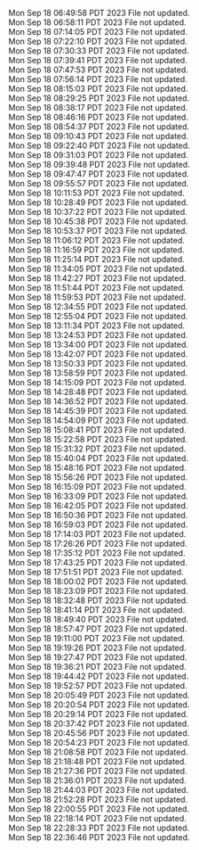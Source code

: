 Mon Sep 18 06:49:58 PDT 2023
File not updated. <br />
Mon Sep 18 06:58:11 PDT 2023
File not updated. <br />
Mon Sep 18 07:14:05 PDT 2023
File not updated. <br />
Mon Sep 18 07:22:10 PDT 2023
File not updated. <br />
Mon Sep 18 07:30:33 PDT 2023
File not updated. <br />
Mon Sep 18 07:39:41 PDT 2023
File not updated. <br />
Mon Sep 18 07:47:53 PDT 2023
File not updated. <br />
Mon Sep 18 07:56:14 PDT 2023
File not updated. <br />
Mon Sep 18 08:15:03 PDT 2023
File not updated. <br />
Mon Sep 18 08:29:25 PDT 2023
File not updated. <br />
Mon Sep 18 08:38:17 PDT 2023
File not updated. <br />
Mon Sep 18 08:46:16 PDT 2023
File not updated. <br />
Mon Sep 18 08:54:37 PDT 2023
File not updated. <br />
Mon Sep 18 09:10:43 PDT 2023
File not updated. <br />
Mon Sep 18 09:22:40 PDT 2023
File not updated. <br />
Mon Sep 18 09:31:03 PDT 2023
File not updated. <br />
Mon Sep 18 09:39:48 PDT 2023
File not updated. <br />
Mon Sep 18 09:47:47 PDT 2023
File not updated. <br />
Mon Sep 18 09:55:57 PDT 2023
File not updated. <br />
Mon Sep 18 10:11:53 PDT 2023
File not updated. <br />
Mon Sep 18 10:28:49 PDT 2023
File not updated. <br />
Mon Sep 18 10:37:22 PDT 2023
File not updated. <br />
Mon Sep 18 10:45:38 PDT 2023
File not updated. <br />
Mon Sep 18 10:53:37 PDT 2023
File not updated. <br />
Mon Sep 18 11:06:12 PDT 2023
File not updated. <br />
Mon Sep 18 11:16:59 PDT 2023
File not updated. <br />
Mon Sep 18 11:25:14 PDT 2023
File not updated. <br />
Mon Sep 18 11:34:05 PDT 2023
File not updated. <br />
Mon Sep 18 11:42:27 PDT 2023
File not updated. <br />
Mon Sep 18 11:51:44 PDT 2023
File not updated. <br />
Mon Sep 18 11:59:53 PDT 2023
File not updated. <br />
Mon Sep 18 12:34:55 PDT 2023
File not updated. <br />
Mon Sep 18 12:55:04 PDT 2023
File not updated. <br />
Mon Sep 18 13:11:34 PDT 2023
File not updated. <br />
Mon Sep 18 13:24:53 PDT 2023
File not updated. <br />
Mon Sep 18 13:34:00 PDT 2023
File not updated. <br />
Mon Sep 18 13:42:07 PDT 2023
File not updated. <br />
Mon Sep 18 13:50:33 PDT 2023
File not updated. <br />
Mon Sep 18 13:58:59 PDT 2023
File not updated. <br />
Mon Sep 18 14:15:09 PDT 2023
File not updated. <br />
Mon Sep 18 14:28:48 PDT 2023
File not updated. <br />
Mon Sep 18 14:36:52 PDT 2023
File not updated. <br />
Mon Sep 18 14:45:39 PDT 2023
File not updated. <br />
Mon Sep 18 14:54:09 PDT 2023
File not updated. <br />
Mon Sep 18 15:08:41 PDT 2023
File not updated. <br />
Mon Sep 18 15:22:58 PDT 2023
File not updated. <br />
Mon Sep 18 15:31:32 PDT 2023
File not updated. <br />
Mon Sep 18 15:40:04 PDT 2023
File not updated. <br />
Mon Sep 18 15:48:16 PDT 2023
File not updated. <br />
Mon Sep 18 15:56:26 PDT 2023
File not updated. <br />
Mon Sep 18 16:15:09 PDT 2023
File not updated. <br />
Mon Sep 18 16:33:09 PDT 2023
File not updated. <br />
Mon Sep 18 16:42:05 PDT 2023
File not updated. <br />
Mon Sep 18 16:50:36 PDT 2023
File not updated. <br />
Mon Sep 18 16:59:03 PDT 2023
File not updated. <br />
Mon Sep 18 17:14:03 PDT 2023
File not updated. <br />
Mon Sep 18 17:26:26 PDT 2023
File not updated. <br />
Mon Sep 18 17:35:12 PDT 2023
File not updated. <br />
Mon Sep 18 17:43:25 PDT 2023
File not updated. <br />
Mon Sep 18 17:51:51 PDT 2023
File not updated. <br />
Mon Sep 18 18:00:02 PDT 2023
File not updated. <br />
Mon Sep 18 18:23:09 PDT 2023
File not updated. <br />
Mon Sep 18 18:32:48 PDT 2023
File not updated. <br />
Mon Sep 18 18:41:14 PDT 2023
File not updated. <br />
Mon Sep 18 18:49:40 PDT 2023
File not updated. <br />
Mon Sep 18 18:57:47 PDT 2023
File not updated. <br />
Mon Sep 18 19:11:00 PDT 2023
File not updated. <br />
Mon Sep 18 19:19:26 PDT 2023
File not updated. <br />
Mon Sep 18 19:27:47 PDT 2023
File not updated. <br />
Mon Sep 18 19:36:21 PDT 2023
File not updated. <br />
Mon Sep 18 19:44:42 PDT 2023
File not updated. <br />
Mon Sep 18 19:52:57 PDT 2023
File not updated. <br />
Mon Sep 18 20:05:49 PDT 2023
File not updated. <br />
Mon Sep 18 20:20:54 PDT 2023
File not updated. <br />
Mon Sep 18 20:29:14 PDT 2023
File not updated. <br />
Mon Sep 18 20:37:42 PDT 2023
File not updated. <br />
Mon Sep 18 20:45:56 PDT 2023
File not updated. <br />
Mon Sep 18 20:54:23 PDT 2023
File not updated. <br />
Mon Sep 18 21:08:58 PDT 2023
File not updated. <br />
Mon Sep 18 21:18:48 PDT 2023
File not updated. <br />
Mon Sep 18 21:27:36 PDT 2023
File not updated. <br />
Mon Sep 18 21:36:01 PDT 2023
File not updated. <br />
Mon Sep 18 21:44:03 PDT 2023
File not updated. <br />
Mon Sep 18 21:52:28 PDT 2023
File not updated. <br />
Mon Sep 18 22:00:55 PDT 2023
File not updated. <br />
Mon Sep 18 22:18:14 PDT 2023
File not updated. <br />
Mon Sep 18 22:28:33 PDT 2023
File not updated. <br />
Mon Sep 18 22:36:46 PDT 2023
File not updated. <br />
